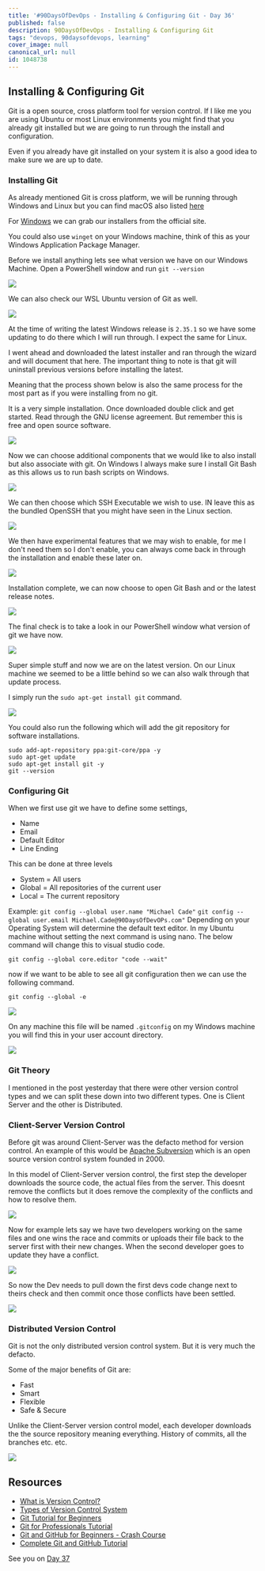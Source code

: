 ```yaml
---
title: '#90DaysOfDevOps - Installing & Configuring Git - Day 36'
published: false
description: 90DaysOfDevOps - Installing & Configuring Git
tags: "devops, 90daysofdevops, learning"
cover_image: null
canonical_url: null
id: 1048738
---
```

## Installing & Configuring Git

Git is a open source, cross platform tool for version control. If I like me you are using Ubuntu or most Linux environments you might find that you already git installed but we are going to run through the install and configuration. 

Even if you already have git installed on your system it is also a good idea to make sure we are up to date. 

### Installing Git

As already mentioned Git is cross platform, we will be running through Windows and Linux but you can find macOS also listed [here](https://git-scm.com/book/en/v2/Getting-Started-Installing-Git)

For [Windows](https://git-scm.com/download/win) we can grab our installers from the official site. 

You could also use `winget` on your Windows machine, think of this as your Windows Application Package Manager. 

Before we install anything lets see what version we have on our Windows Machine. Open a PowerShell window and run `git --version` 

![](../images/Day36_Git1.png?v1)

We can also check our WSL Ubuntu version of Git as well. 

![](../images/Day36_Git2.png?v1)

At the time of writing the latest Windows release is `2.35.1` so we have some updating to do there which I will run through. I expect the same for Linux. 

I went ahead and downloaded the latest installer and ran through the wizard and will document that here. The important thing to note is that git will uninstall previous versions before installing the latest. 

Meaning that the process shown below is also the same process for the most part as if you were installing from no git. 

It is a very simple installation. Once downloaded double click and get started. Read through the GNU license agreement. But remember this is free and open source software. 

![](../images/Day36_Git3.png?v1)

Now we can choose additional components that we would like to also install but also associate with git. On Windows I always make sure I install Git Bash as this allows us to run bash scripts on Windows. 

![](../images/Day36_Git4.png?v1)

We can then choose which SSH Executable we wish to use. IN leave this as the bundled OpenSSH that you might have seen in the Linux section. 

![](../images/Day36_Git5.png?v1)

We then have experimental features that we may wish to enable, for me I don't need them so I don't enable, you can always come back in through the installation and enable these later on. 

![](../images/Day36_Git6.png?v1)

Installation complete, we can now choose to open Git Bash and or the latest release notes. 

![](../images/Day36_Git7.png?v1)

The final check is to take a look in our PowerShell window what version of git we have now. 

![](../images/Day36_Git8.png?v1)

Super simple stuff and now we are on the latest version. On our Linux machine we seemed to be a little behind so we can also walk through that update process. 

I simply run the `sudo apt-get install git` command. 

![](../images/Day36_Git9.png?v1)

You could also run the following which will add the git repository for software installations. 

```
sudo add-apt-repository ppa:git-core/ppa -y
sudo apt-get update
sudo apt-get install git -y
git --version
``` 
### Configuring Git

When we first use git we have to define some settings, 

- Name
- Email 
- Default Editor
- Line Ending

This can be done at three levels 

- System = All users 
- Global = All repositories of the current user 
- Local = The current repository

Example: 
`git config --global user.name "Michael Cade"` 
`git config --global user.email Michael.Cade@90DaysOfDevOPs.com"`
Depending on your Operating System will determine the default text editor. In my Ubuntu machine without setting the next command is using nano. The below command will change this to visual studio code. 

`git config --global core.editor "code --wait"`

now if we want to be able to see all git configuration then we can use the following command. 

`git config --global -e` 

![](../images/Day36_Git10.png?v1)

On any machine this file will be named `.gitconfig` on my Windows machine you will find this in your user account directory. 

![](../images/Day36_Git11.png?v1)

### Git Theory

I mentioned in the post yesterday that there were other version control types and we can split these down into two different types. One is Client Server and the other is Distributed. 

### Client-Server Version Control 

Before git was around Client-Server was the defacto method for version control. An example of this would be [Apache Subversion](https://subversion.apache.org/) which is an open source version control system founded in 2000. 

In this model of Client-Server version control, the first step the developer downloads the source code, the actual files from the server. This doesnt remove the conflicts but it does remove the complexity of the conflicts and how to resolve them. 

![](../images/Day36_Git12.png?v1)

Now for example lets say we have two developers working on the same files and one wins the race and commits or uploads their file back to the server first with their new changes. When the second developer goes to update they have a conflict. 

![](../images/Day36_Git13.png?v1)

So now the Dev needs to pull down the first devs code change next to theirs check and then commit once those conflicts have been settled. 

![](../images/Day36_Git15.png?v1)

### Distributed Version Control 

Git is not the only distributed version control system. But it is very much the defacto. 

Some of the major benefits of Git are: 

- Fast 
- Smart 
- Flexible 
- Safe & Secure

Unlike the Client-Server version control model, each developer downloads the the source repository meaning everything. History of commits, all the branches etc. etc. 

![](../images/Day36_Git16.png?v1)

## Resources 

- [What is Version Control?](https://www.youtube.com/watch?v=Yc8sCSeMhi4)
- [Types of Version Control System](https://www.youtube.com/watch?v=kr62e_n6QuQ)
- [Git Tutorial for Beginners](https://www.youtube.com/watch?v=8JJ101D3knE&t=52s) 
- [Git for Professionals Tutorial](https://www.youtube.com/watch?v=Uszj_k0DGsg) 
- [Git and GitHub for Beginners - Crash Course](https://www.youtube.com/watch?v=RGOj5yH7evk&t=8s) 
- [Complete Git and GitHub Tutorial](https://www.youtube.com/watch?v=apGV9Kg7ics)

See you on [Day 37](day37.md) 
